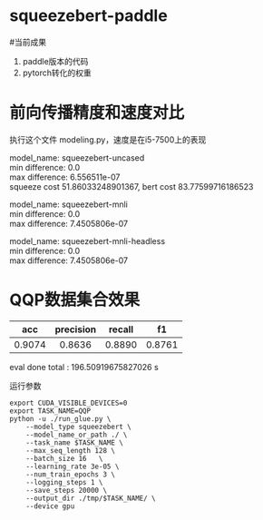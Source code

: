 # squeezebert-paddle

#当前成果
1. paddle版本的代码
2. pytorch转化的权重

# 前向传播精度和速度对比
执行这个文件 modeling.py，速度是在i5-7500上的表现  
 
model_name: squeezebert-uncased  
min difference: 0.0   
max difference: 6.556511e-07  
squeeze cost 51.86033248901367, bert cost 83.77599716186523   

model_name: squeezebert-mnli   
min difference: 0.0   
max difference: 7.4505806e-07   


model_name: squeezebert-mnli-headless   
min difference: 0.0   
max difference: 7.4505806e-07 

# QQP数据集合效果 

| acc | precision | recall | f1 |
| :----:| :----:| :----: | :----:|
| 0.9074 | 0.8636 | 0.8890 | 0.8761 |

eval done total : 196.50919675827026 s  

运行参数
```
export CUDA_VISIBLE_DEVICES=0
export TASK_NAME=QQP
python -u ./run_glue.py \
    --model_type squeezebert \
    --model_name_or_path ./ \
    --task_name $TASK_NAME \
    --max_seq_length 128 \
    --batch_size 16   \
    --learning_rate 3e-05 \
    --num_train_epochs 3 \
    --logging_steps 1 \
    --save_steps 20000 \
    --output_dir ./tmp/$TASK_NAME/ \
    --device gpu
```